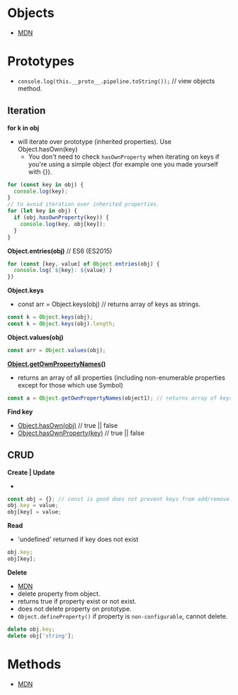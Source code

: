 # Objects

- [MDN](https://developer.mozilla.org/en-US/docs/Web/JavaScript/Guide/Working_with_Objects)

# Prototypes

- `console.log(this.__proto__.pipeline.toString());` // view objects method.

## Iteration

**for k in obj**

- will iterate over prototype (inherited properties). Use Object.hasOwn(key)
  - You don't need to check `hasOwnProperty` when iterating on keys if you're using a simple object (for example one you made yourself with {}).

```js
for (const key in obj) {
  console.log(key);
}
// to avoid iteration over inherited properties.
for (let key in obj) {
  if (obj.hasOwnProperty(key)) {
    console.log(key, obj[key]);
  }
}
```

**Object.entries(obj)** // ES6 (ES2015)

```js
for (const [key, value] of Object.entries(obj) {
  console.log(`${key}: ${value}`)
})
```

**Object.keys**

- const arr = Object.keys(obj) // returns array of keys as strings.

```js
const k = Object.keys(obj);
const k = Object.keys(obj).length;
```

**Object.values(obj)**

```js
const arr = Object.values(obj);
```

**[Object.getOwnPropertyNames()](https://developer.mozilla.org/en-US/docs/Web/JavaScript/Reference/Global_Objects/Object/getOwnPropertyNames)**

- returns an array of all properties (including non-enumerable properties except for those which use Symbol)

```js
const a = Object.getOwnPropertyNames(object1); // returns array of keys
```

**Find key**

- [Object.hasOwn(obj)](https://developer.mozilla.org/en-US/docs/Web/JavaScript/Reference/Global_Objects/Object/hasOwn) // true || false
- [Object.hasOwnProperty(key)](https://developer.mozilla.org/en-US/docs/Web/JavaScript/Reference/Global_Objects/Object/hasOwnProperty) // true || false

## CRUD

**Create | Update**

-

```js
const obj = {}; // const is good does not prevent keys from add/remove.
obj.key = value;
obj[key] = value;
```

**Read**

- 'undefined' returned if key does not exist

```js
obj.key;
obj[key];
```

**Delete**

- [MDN](https://developer.mozilla.org/en-US/docs/Web/JavaScript/Reference/Operators/delete)
- delete property from object.
- returns true if property exist or not exist.
- does not delete property on prototype.
- `Object.defineProperty()` if property is `non-configurable`, cannot delete.

```js
delete obj.key;
delete obj['string'];
```

# Methods

- [MDN](https://www.digitalocean.com/community/tutorials/how-to-use-object-methods-in-javascript)
